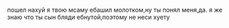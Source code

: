 пошел нахуй я твою мсаму ебашил молотком,ну ты понял меня,да. я же знаю что ты сын бляди ебнутой,поэтому не неси хуету
